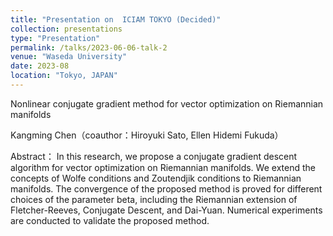 ```yaml
---
title: "Presentation on  ICIAM TOKYO (Decided)"
collection: presentations
type: "Presentation"
permalink: /talks/2023-06-06-talk-2
venue: "Waseda University"
date: 2023-08
location: "Tokyo, JAPAN"
---
```

Nonlinear conjugate gradient method for vector optimization on Riemannian manifolds

Kangming Chen（coauthor：Hiroyuki Sato, Ellen Hidemi Fukuda）

Abstract： In this research, we propose a conjugate gradient descent algorithm for vector optimization on Riemannian manifolds. We extend the concepts of Wolfe conditions and Zoutendjik conditions to Riemannian manifolds. The convergence of the proposed method is proved for different choices of the parameter beta, including the Riemannian extension of Fletcher-Reeves, Conjugate Descent, and Dai-Yuan. Numerical experiments are conducted to validate the proposed method.
